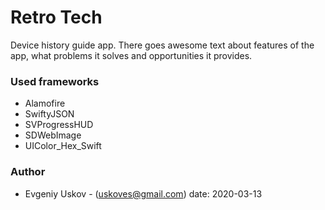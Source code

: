 # Retro Tech

Device history guide app. There goes awesome text about features of the app, what problems it solves and opportunities it provides.

### Used frameworks
- Alamofire
- SwiftyJSON
- SVProgressHUD
- SDWebImage
- UIColor_Hex_Swift

### Author
- Evgeniy Uskov - (uskoves@gmail.com)
date: 2020-03-13
